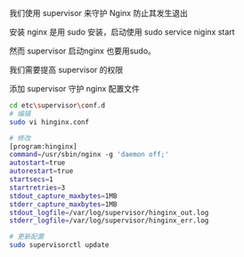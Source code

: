 我们使用 supervisor 来守护 Nginx 防止其发生退出

安装 nginx 是用 sudo 安装，启动使用 sudo service niginx start

然而 supervisor 启动nginx 也要用sudo。

我们需要提高 supervisor 的权限

添加 supervisor 守护 nginx 配置文件


``` bash
cd etc\supervisor\conf.d  
# 编辑
sudo vi hinginx.conf

# 修改
[program:hinginx]
command=/usr/sbin/nginx -g 'daemon off;'
autostart=true
autorestart=true
startsecs=1
startretries=3
stdout_capture_maxbytes=1MB
stderr_capture_maxbytes=1MB
stdout_logfile=/var/log/supervisor/hinginx_out.log	
stderr_logfile=/var/log/supervisor/hinginx_err.log

# 更新配置
sudo supervisorctl update
```
